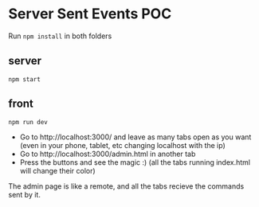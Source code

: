 # Server Sent Events POC

Run `npm install` in both folders

## server
`npm start`

## front
`npm run dev`

- Go to http://localhost:3000/ and leave as many tabs open as you want (even in your phone, tablet, etc changing localhost with the ip)
- Go to http://localhost:3000/admin.html in another tab
- Press the buttons and see the magic :) (all the tabs running index.html will change their color)

The admin page is like a remote, and all the tabs recieve the commands sent by it.
